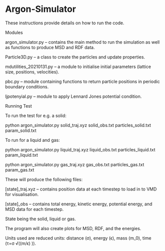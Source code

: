 # Argon-Simulator

These instructions provide details on how to run the code.

Modules

argon_simulator.py – contains the main method to run the simulation as well as functions to produce MSD and RDF data.

Particle3D.py – a class to create the particles and update properties.

mdutilities_20210131.py – a module to initialise initial parameters (lattice size, positions, velocities).

pbc.py – module containing functions to return particle positions in periodic boundary conditions. 

ljpotenyial.py – module to apply Lennard Jones potential condition.

Running Test

To run the test for e.g. a solid:

python argon_simulator.py solid_traj.xyz solid_obs.txt particles_solid.txt param_solid.txt

To run for a liquid and gas:

python argon_simulator.py liquid_traj.xyz liquid_obs.txt particles_liquid.txt param_liquid.txt

python argon_simulator.py gas_traj.xyz gas_obs.txt particles_gas.txt param_gas.txt

These will produce the following files:

[state]_traj.xyz – contains position data at each timestep to load in to VMD for visualisation.

[state]_obs – contains total energy, kinetic energy, potential energy, and MSD data for each timestep.

State being the solid, liquid or gas.

The program will also create plots for MSD, RDF, and the energies. 

Units used are reduced units: distance (σ), energy (ϵ), mass (m_0), time (τ=σ √((m/ϵ) )).
